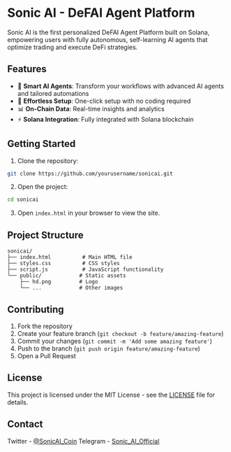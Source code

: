 # Sonic AI - DeFAI Agent Platform

Sonic AI is the first personalized DeFAI Agent Platform built on Solana, empowering users with fully autonomous, self-learning AI agents that optimize trading and execute DeFi strategies.

## Features

- 🤖 **Smart AI Agents**: Transform your workflows with advanced AI agents and tailored automations
- 🔄 **Effortless Setup**: One-click setup with no coding required
- 📊 **On-Chain Data**: Real-time insights and analytics
- ⚡ **Solana Integration**: Fully integrated with Solana blockchain

## Getting Started

1. Clone the repository:
```bash
git clone https://github.com/yourusername/sonicai.git
```

2. Open the project:
```bash
cd sonicai
```

3. Open `index.html` in your browser to view the site.

## Project Structure

```
sonicai/
├── index.html          # Main HTML file
├── styles.css          # CSS styles
├── script.js           # JavaScript functionality
└── public/            # Static assets
    ├── hd.png         # Logo
    └── ...            # Other images
```

## Contributing

1. Fork the repository
2. Create your feature branch (`git checkout -b feature/amazing-feature`)
3. Commit your changes (`git commit -m 'Add some amazing feature'`)
4. Push to the branch (`git push origin feature/amazing-feature`)
5. Open a Pull Request

## License

This project is licensed under the MIT License - see the [LICENSE](LICENSE) file for details.

## Contact

Twitter - [@SonicAI_Coin](https://x.com/SonicAI_Coin)
Telegram - [Sonic_AI_Official](https://t.me/Sonic_AI_Official) 